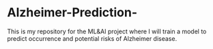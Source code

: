 # Alzheimer-Prediction-
This is my repository for the ML&amp;AI project where I will train a model to predict occurrence and potential risks of Alzheimer disease.
